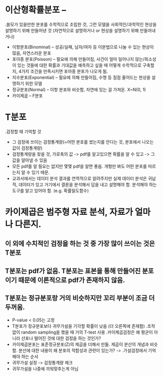 # 이산형확률분포 – 
   .쓸모가 있을만한 분포를 수학적으로 조립한 것, 그런 모델을 사회적인/과학적인 현상을 설명하기 위해 만들어낸 것 (자연적으로 설명하거나 or 현상을 설명하기 위해 만들어내거나)
  - 이항분포(Binominal) – 성공/실패, 남자/여자 등 이분법으로 나눌 수 있는 현상이 많음, 자연스러운 분포
  - 포아종 분포(Poisson) – 필요에 의해 만들어짐, 사건이 얼마 일어나지 않는/희소성이 있는 것들에 대한 확률과 기대값을 예측하고 싶을 때 어떻게 수학적으로 구축할지, 4가지 조건을 만족시키면 포아종 분포가 나오게 됨.
  - 지수분포(Exponential) – 필요에 의해 만들어짐, 수명 등 점점 줄어드는 현상을 설명하기 위한 모델
  - 정규분포(Normal) – 이항 분포와 비슷함, 자연에 있는 걸 가져온. X~N(0, 1)
  - 카이제곱 – F분포
# T분포
   .검정할 때 기억할 것
  - 그 검정에 쓰이는 검정통계량(=어떤 분포를 썼는지를 안다는 것, 분포에서 나오는 값이 검정통계량)
  - 검정통계량을 찾을 것, 가로축의 값 -> pdf를 알고있으면 확률을 알 수 있고 -> 그 값을 알아낼 수 있음
  - 모든 pdf를 알 필요는 없지만 몇몇 pdf을 알면 좋음. 개형만 봐도 어떤 분포를 따르는지 알 수 있기 때문.
  - 교과서에서는 데이터 분석 결과를 연역적으로 알려주지만 실제 데이터 분석은 귀납적, 데이터가 있고 거기에서 결론을 분석해서 답을 내고 설명해야 함. 분석해야 하는 도구를 알고 있어야 함. (e.g. 확률밀도함수)
# 카이제곱은 범주형 자료 분석, 자료가 얼마나 다른지.
## 이 외에 수치적인 검정을 하는 것 중 가장 많이 쓰이는 것은 T분포
## T분포는 pdf가 없음. T분포는 표본을 통해 만들어진 분포이기 때문에 이론적으로 pdf가 존재하지 않음.
## T분포는 정규분포랑 거의 비슷하지만 꼬리 부분이 조금 더 두꺼움.
  - P-value < 0.05는 고정
  - T분포가 정규분포보다 귀무가설을 기각할 확률이 낮음 (더 오른쪽에 존재함)
  .조작 없이 random sampling을 했을 때 거의 T-test 사용
  .카이제곱검정은 왜 평균이 아니라 산포나 떨어진 것에 대한 검정을 하는 것인가?
  - 카이제곱분포는 표준정규분포(Z)의 제곱을 더해서 만듦. 제곱이 분산의 개념과 비슷함. 분산에 대한 내용이 왜 분포의 적합성과 관련이 있는가? -> 
  .가설검정에서 기억해야 하는 순서
  - 귀무가설 설정 -> 검정통계량 체크
  - 귀무가설을 나중에 끼워맞추는게 아님
